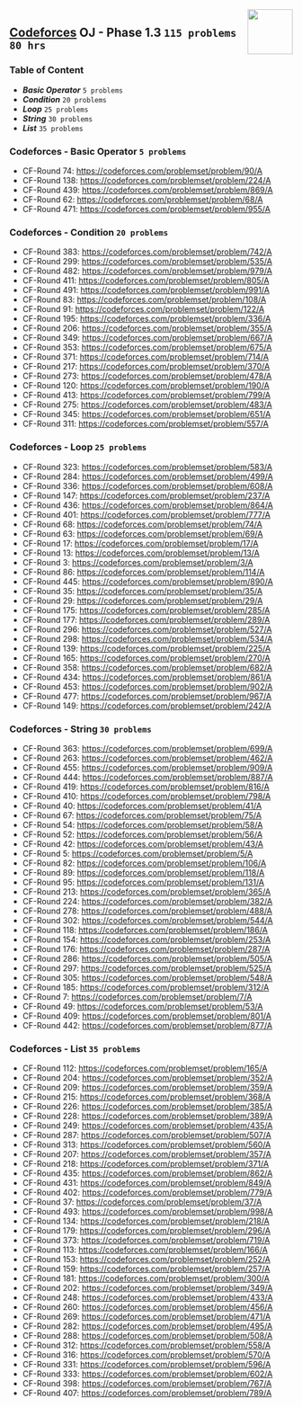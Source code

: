 <img align="right" width="80" height="80" src="https://github.com/cs-MohamedAyman/Problem-Solving-Training/blob/master/online-judges-logos/codeforces.jpg">

## [Codeforces](https://codeforces.com/) OJ - Phase 1.3 `115 problems` `80 hrs`

### Table of Content

- ***Basic Operator*** `5 problems`
- ***Condition***      `20 problems`
- ***Loop***           `25 problems`
- ***String***         `30 problems`
- ***List***           `35 problems`

### Codeforces - Basic Operator `5 problems`

- CF-Round 74: https://codeforces.com/problemset/problem/90/A
- CF-Round 138: https://codeforces.com/problemset/problem/224/A
- CF-Round 439: https://codeforces.com/problemset/problem/869/A
- CF-Round 62: https://codeforces.com/problemset/problem/68/A
- CF-Round 471: https://codeforces.com/problemset/problem/955/A

### Codeforces - Condition `20 problems`

- CF-Round 383: https://codeforces.com/problemset/problem/742/A
- CF-Round 299: https://codeforces.com/problemset/problem/535/A
- CF-Round 482: https://codeforces.com/problemset/problem/979/A
- CF-Round 411: https://codeforces.com/problemset/problem/805/A
- CF-Round 491: https://codeforces.com/problemset/problem/991/A
- CF-Round 83: https://codeforces.com/problemset/problem/108/A
- CF-Round 91: https://codeforces.com/problemset/problem/122/A
- CF-Round 195: https://codeforces.com/problemset/problem/336/A
- CF-Round 206: https://codeforces.com/problemset/problem/355/A
- CF-Round 349: https://codeforces.com/problemset/problem/667/A
- CF-Round 353: https://codeforces.com/problemset/problem/675/A
- CF-Round 371: https://codeforces.com/problemset/problem/714/A
- CF-Round 217: https://codeforces.com/problemset/problem/370/A
- CF-Round 273: https://codeforces.com/problemset/problem/478/A
- CF-Round 120: https://codeforces.com/problemset/problem/190/A
- CF-Round 413: https://codeforces.com/problemset/problem/799/A
- CF-Round 275: https://codeforces.com/problemset/problem/483/A
- CF-Round 345: https://codeforces.com/problemset/problem/651/A
- CF-Round 311: https://codeforces.com/problemset/problem/557/A

### Codeforces - Loop `25 problems`

- CF-Round 323: https://codeforces.com/problemset/problem/583/A
- CF-Round 284: https://codeforces.com/problemset/problem/499/A
- CF-Round 336: https://codeforces.com/problemset/problem/608/A
- CF-Round 147: https://codeforces.com/problemset/problem/237/A
- CF-Round 436: https://codeforces.com/problemset/problem/864/A
- CF-Round 401: https://codeforces.com/problemset/problem/777/A
- CF-Round 68: https://codeforces.com/problemset/problem/74/A
- CF-Round 63: https://codeforces.com/problemset/problem/69/A
- CF-Round 17: https://codeforces.com/problemset/problem/17/A
- CF-Round 13: https://codeforces.com/problemset/problem/13/A
- CF-Round 3: https://codeforces.com/problemset/problem/3/A
- CF-Round 86: https://codeforces.com/problemset/problem/114/A
- CF-Round 445: https://codeforces.com/problemset/problem/890/A
- CF-Round 35: https://codeforces.com/problemset/problem/35/A
- CF-Round 29: https://codeforces.com/problemset/problem/29/A
- CF-Round 175: https://codeforces.com/problemset/problem/285/A
- CF-Round 177: https://codeforces.com/problemset/problem/289/A
- CF-Round 296: https://codeforces.com/problemset/problem/527/A
- CF-Round 298: https://codeforces.com/problemset/problem/534/A
- CF-Round 139: https://codeforces.com/problemset/problem/225/A
- CF-Round 165: https://codeforces.com/problemset/problem/270/A
- CF-Round 358: https://codeforces.com/problemset/problem/682/A
- CF-Round 434: https://codeforces.com/problemset/problem/861/A
- CF-Round 453: https://codeforces.com/problemset/problem/902/A
- CF-Round 477: https://codeforces.com/problemset/problem/967/A
- CF-Round 149: https://codeforces.com/problemset/problem/242/A

### Codeforces - String `30 problems`

- CF-Round 363: https://codeforces.com/problemset/problem/699/A
- CF-Round 263: https://codeforces.com/problemset/problem/462/A
- CF-Round 455: https://codeforces.com/problemset/problem/909/A
- CF-Round 444: https://codeforces.com/problemset/problem/887/A
- CF-Round 419: https://codeforces.com/problemset/problem/816/A
- CF-Round 410: https://codeforces.com/problemset/problem/798/A
- CF-Round 40: https://codeforces.com/problemset/problem/41/A
- CF-Round 67: https://codeforces.com/problemset/problem/75/A
- CF-Round 54: https://codeforces.com/problemset/problem/58/A
- CF-Round 52: https://codeforces.com/problemset/problem/56/A
- CF-Round 42: https://codeforces.com/problemset/problem/43/A
- CF-Round 5: https://codeforces.com/problemset/problem/5/A
- CF-Round 82: https://codeforces.com/problemset/problem/106/A
- CF-Round 89: https://codeforces.com/problemset/problem/118/A
- CF-Round 95: https://codeforces.com/problemset/problem/131/A
- CF-Round 213: https://codeforces.com/problemset/problem/365/A
- CF-Round 224: https://codeforces.com/problemset/problem/382/A
- CF-Round 278: https://codeforces.com/problemset/problem/488/A
- CF-Round 302: https://codeforces.com/problemset/problem/544/A
- CF-Round 118: https://codeforces.com/problemset/problem/186/A
- CF-Round 154: https://codeforces.com/problemset/problem/253/A
- CF-Round 176: https://codeforces.com/problemset/problem/287/A
- CF-Round 286: https://codeforces.com/problemset/problem/505/A
- CF-Round 297: https://codeforces.com/problemset/problem/525/A
- CF-Round 305: https://codeforces.com/problemset/problem/548/A
- CF-Round 185: https://codeforces.com/problemset/problem/312/A
- CF-Round 7: https://codeforces.com/problemset/problem/7/A
- CF-Round 49: https://codeforces.com/problemset/problem/53/A
- CF-Round 409: https://codeforces.com/problemset/problem/801/A
- CF-Round 442: https://codeforces.com/problemset/problem/877/A

### Codeforces - List `35 problems`

- CF-Round 112: https://codeforces.com/problemset/problem/165/A
- CF-Round 204: https://codeforces.com/problemset/problem/352/A
- CF-Round 209: https://codeforces.com/problemset/problem/359/A
- CF-Round 215: https://codeforces.com/problemset/problem/368/A
- CF-Round 226: https://codeforces.com/problemset/problem/385/A
- CF-Round 228: https://codeforces.com/problemset/problem/389/A
- CF-Round 249: https://codeforces.com/problemset/problem/435/A
- CF-Round 287: https://codeforces.com/problemset/problem/507/A
- CF-Round 313: https://codeforces.com/problemset/problem/560/A
- CF-Round 207: https://codeforces.com/problemset/problem/357/A
- CF-Round 218: https://codeforces.com/problemset/problem/371/A
- CF-Round 435: https://codeforces.com/problemset/problem/862/A
- CF-Round 431: https://codeforces.com/problemset/problem/849/A
- CF-Round 402: https://codeforces.com/problemset/problem/779/A
- CF-Round 37: https://codeforces.com/problemset/problem/37/A
- CF-Round 493: https://codeforces.com/problemset/problem/998/A
- CF-Round 134: https://codeforces.com/problemset/problem/218/A
- CF-Round 179: https://codeforces.com/problemset/problem/296/A
- CF-Round 373: https://codeforces.com/problemset/problem/719/A
- CF-Round 113: https://codeforces.com/problemset/problem/166/A
- CF-Round 153: https://codeforces.com/problemset/problem/252/A
- CF-Round 159: https://codeforces.com/problemset/problem/257/A
- CF-Round 181: https://codeforces.com/problemset/problem/300/A
- CF-Round 202: https://codeforces.com/problemset/problem/349/A
- CF-Round 248: https://codeforces.com/problemset/problem/433/A
- CF-Round 260: https://codeforces.com/problemset/problem/456/A
- CF-Round 269: https://codeforces.com/problemset/problem/471/A
- CF-Round 282: https://codeforces.com/problemset/problem/495/A
- CF-Round 288: https://codeforces.com/problemset/problem/508/A
- CF-Round 312: https://codeforces.com/problemset/problem/558/A
- CF-Round 316: https://codeforces.com/problemset/problem/570/A
- CF-Round 331: https://codeforces.com/problemset/problem/596/A
- CF-Round 333: https://codeforces.com/problemset/problem/602/A
- CF-Round 398: https://codeforces.com/problemset/problem/767/A
- CF-Round 407: https://codeforces.com/problemset/problem/789/A
